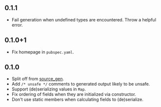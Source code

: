 ## 0.1.1

* Fail generation when undefined types are encountered.
  Throw a helpful error.

## 0.1.0+1

* Fix homepage in `pubspec.yaml`.

## 0.1.0

* Split off from [source_gen](https://pub.dartlang.org/packages/source_gen).
* Add `/* unsafe */` comments to generated output likely to be unsafe.
* Support (de)serializing values in `Map`.
* Fix ordering of fields when they are initialized via constructor.
* Don't use static members when calculating fields to (de)serialize.
